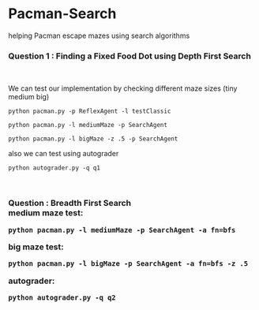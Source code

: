 # Pacman-Search
helping Pacman escape mazes using search algorithms  <br>

<h3> Question 1 : Finding a Fixed Food Dot using Depth First Search </h3> <br>

We can test our implementation by checking different maze sizes (tiny medium big)
```
python pacman.py -p ReflexAgent -l testClassic
```
```
python pacman.py -l mediumMaze -p SearchAgent
```
```
python pacman.py -l bigMaze -z .5 -p SearchAgent
```
also we can test using autograder

```
python autograder.py -q q1
```

<br>

<h3> Question : Breadth First Search <br>
medium maze test:
  
```
python pacman.py -l mediumMaze -p SearchAgent -a fn=bfs
```
big maze test:

```
python pacman.py -l bigMaze -p SearchAgent -a fn=bfs -z .5
```
autograder:

```
python autograder.py -q q2
```

<br>

